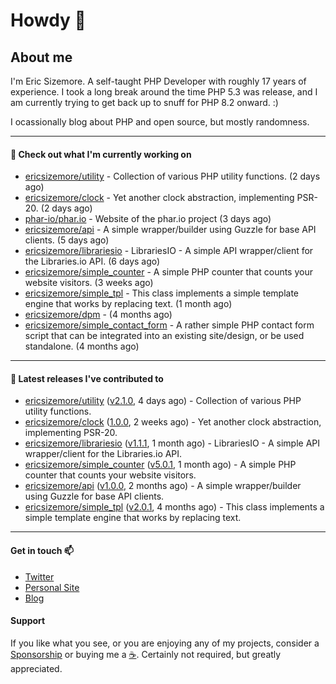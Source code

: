 # Howdy 👋

## About me

I'm Eric Sizemore. A self-taught PHP Developer with roughly 17 years of experience. I took a long break around the time PHP 5.3 was release, and I am currently trying to get back up to snuff for PHP 8.2 onward. :)

I ocassionally blog about PHP and open source, but mostly randomness.  

---

#### 👷 Check out what I'm currently working on

- [ericsizemore/utility](https://github.com/ericsizemore/utility) - Collection of various PHP utility functions. (2 days ago)
- [ericsizemore/clock](https://github.com/ericsizemore/clock) - Yet another clock abstraction, implementing PSR-20. (2 days ago)
- [phar-io/phar.io](https://github.com/phar-io/phar.io) - Website of the phar.io project (3 days ago)
- [ericsizemore/api](https://github.com/ericsizemore/api) - A simple wrapper/builder using Guzzle for base API clients. (5 days ago)
- [ericsizemore/librariesio](https://github.com/ericsizemore/librariesio) - LibrariesIO - A simple API wrapper/client for the Libraries.io API. (6 days ago)
- [ericsizemore/simple_counter](https://github.com/ericsizemore/simple_counter) - A simple PHP counter that counts your website visitors. (3 weeks ago)
- [ericsizemore/simple_tpl](https://github.com/ericsizemore/simple_tpl) - This class implements a simple template engine that works by replacing text. (1 month ago)
- [ericsizemore/dpm](https://github.com/ericsizemore/dpm) -  (4 months ago)
- [ericsizemore/simple_contact_form](https://github.com/ericsizemore/simple_contact_form) - A rather simple PHP contact form script that can be integrated into an existing site/design, or be used standalone. (4 months ago)

---

#### 🔭 Latest releases I've contributed to

- [ericsizemore/utility](https://github.com/ericsizemore/utility) ([v2.1.0](https://github.com/ericsizemore/utility/releases/tag/v2.1.0), 4 days ago) - Collection of various PHP utility functions.
- [ericsizemore/clock](https://github.com/ericsizemore/clock) ([1.0.0](https://github.com/ericsizemore/clock/releases/tag/1.0.0), 2 weeks ago) - Yet another clock abstraction, implementing PSR-20.
- [ericsizemore/librariesio](https://github.com/ericsizemore/librariesio) ([v1.1.1](https://github.com/ericsizemore/librariesio/releases/tag/v1.1.1), 1 month ago) - LibrariesIO - A simple API wrapper/client for the Libraries.io API.
- [ericsizemore/simple_counter](https://github.com/ericsizemore/simple_counter) ([v5.0.1](https://github.com/ericsizemore/simple_counter/releases/tag/v5.0.1), 1 month ago) - A simple PHP counter that counts your website visitors.
- [ericsizemore/api](https://github.com/ericsizemore/api) ([v1.0.0](https://github.com/ericsizemore/api/releases/tag/v1.0.0), 2 months ago) - A simple wrapper/builder using Guzzle for base API clients.
- [ericsizemore/simple_tpl](https://github.com/ericsizemore/simple_tpl) ([v2.0.1](https://github.com/ericsizemore/simple_tpl/releases/tag/v2.0.1), 4 months ago) - This class implements a simple template engine that works by replacing text.

---

#### Get in touch 📫

- [Twitter](https://twitter.com/ericsizemore)
- [Personal Site](https://ericsizemore.com)
- [Blog](https://secondversion.com)

#### Support

If you like what you see, or you are enjoying any of my projects, consider a [Sponsorship](https://github.com/sponsors/ericsizemore) or buying me a [:coffee:](https://ko-fi.com/ericsizemore). Certainly not required, but greatly appreciated.
